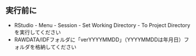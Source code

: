 ## 実行前に
- RStudio - Menu - Session - Set Working Directory - To Project Directory を実行してください  
- RAWDATA/IDFフォルダに「verYYYYMMDD」（YYYYMMDDは年月日）フォルダを格納してください  

